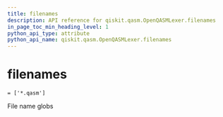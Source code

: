 ```yaml
---
title: filenames
description: API reference for qiskit.qasm.OpenQASMLexer.filenames
in_page_toc_min_heading_level: 1
python_api_type: attribute
python_api_name: qiskit.qasm.OpenQASMLexer.filenames
---
```


# filenames

<span id="qiskit.qasm.OpenQASMLexer.filenames" />

`= ['*.qasm']`

File name globs

